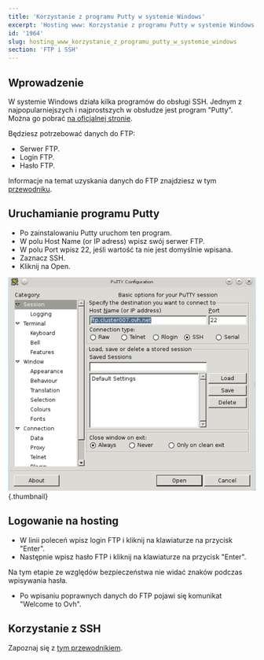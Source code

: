 ```yaml
---
title: 'Korzystanie z programu Putty w systemie Windows'
excerpt: 'Hosting www: Korzystanie z programu Putty w systemie Windows'
id: '1964'
slug: hosting_www_korzystanie_z_programu_putty_w_systemie_windows
section: 'FTP i SSH'
---
```


## Wprowadzenie
W systemie Windows działa kilka programów do obsługi SSH. Jednym z najpopularniejszych i najprostszych w obsłudze jest program "Putty". 
Można go pobrać [na oficjalnej stronie](http://www.putty.org/).

Będziesz potrzebować danych do FTP:

- Serwer FTP.
- Login FTP.
- Hasło FTP.


Informacje na temat uzyskania danych do FTP znajdziesz w tym [przewodniku](https://www.ovh.pl/g1909.uslugi_www_zarzadzanie_haslami_i_dostep_do_nich).


## Uruchamianie programu Putty

- Po zainstalowaniu Putty uruchom ten program. 
- W polu Host Name (or IP adress) wpisz swój serwer FTP.
- W polu Port wpisz 22, jeśli wartość ta nie jest domyślnie wpisana.
- Zaznacz SSH.
- Kliknij na Open.



![](images/img_3094.jpg){.thumbnail}


## Logowanie na hosting

- W linii poleceń wpisz login FTP i kliknij na klawiaturze na przycisk "Enter".
- Następnie wpisz hasło FTP i kliknij na klawiaturze na przycisk "Enter".

Na tym etapie ze względów bezpieczeństwa nie widać znaków podczas wpisywania hasła. 

- Po wpisaniu poprawnych danych do FTP pojawi się komunikat "Welcome to Ovh".




## Korzystanie z SSH
Zapoznaj się z [tym przewodnikiem](https://www.ovh.pl/g1962.hosting_www_ssh_na_hostingu).

